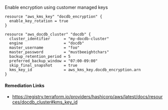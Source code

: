 
Enable encryption using customer managed keys

```hcl
resource "aws_kms_key" "docdb_encryption" {
  enable_key_rotation = true
}

resource "aws_docdb_cluster" "docdb" {
  cluster_identifier      = "my-docdb-cluster"
  engine                  = "docdb"
  master_username         = "foo"
  master_password         = "mustbeeightchars"
  backup_retention_period = 5
  preferred_backup_window = "07:00-09:00"
  skip_final_snapshot     = true
  kms_key_id 			  = aws_kms_key.docdb_encryption.arn
}
```

#### Remediation Links
 - https://registry.terraform.io/providers/hashicorp/aws/latest/docs/resources/docdb_cluster#kms_key_id
        